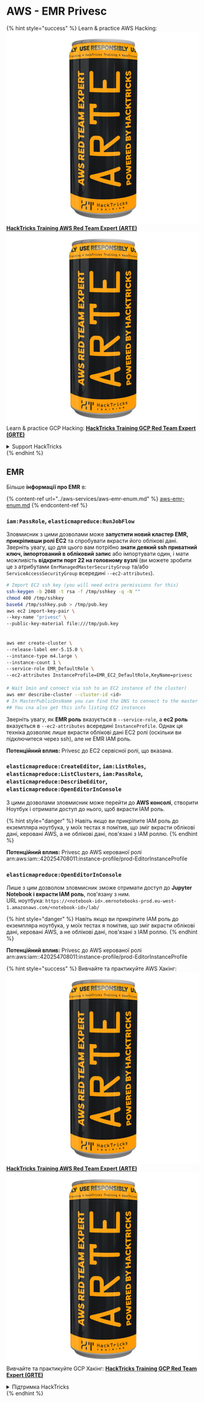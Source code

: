 # AWS - EMR Privesc

{% hint style="success" %}
Learn & practice AWS Hacking:<img src="../../../.gitbook/assets/image (1) (1) (1).png" alt="" data-size="line">[**HackTricks Training AWS Red Team Expert (ARTE)**](https://training.hacktricks.xyz/courses/arte)<img src="../../../.gitbook/assets/image (1) (1) (1).png" alt="" data-size="line">\
Learn & practice GCP Hacking: <img src="../../../.gitbook/assets/image (2).png" alt="" data-size="line">[**HackTricks Training GCP Red Team Expert (GRTE)**<img src="../../../.gitbook/assets/image (2).png" alt="" data-size="line">](https://training.hacktricks.xyz/courses/grte)

<details>

<summary>Support HackTricks</summary>

* Check the [**subscription plans**](https://github.com/sponsors/carlospolop)!
* **Join the** 💬 [**Discord group**](https://discord.gg/hRep4RUj7f) or the [**telegram group**](https://t.me/peass) or **follow** us on **Twitter** 🐦 [**@hacktricks\_live**](https://twitter.com/hacktricks_live)**.**
* **Share hacking tricks by submitting PRs to the** [**HackTricks**](https://github.com/carlospolop/hacktricks) and [**HackTricks Cloud**](https://github.com/carlospolop/hacktricks-cloud) github repos.

</details>
{% endhint %}

## EMR

Більше **інформації про EMR** в:

{% content-ref url="../aws-services/aws-emr-enum.md" %}
[aws-emr-enum.md](../aws-services/aws-emr-enum.md)
{% endcontent-ref %}

### `iam:PassRole`, `elasticmapreduce:RunJobFlow`

Зловмисник з цими дозволами може **запустити новий кластер EMR, прикріпивши ролі EC2** та спробувати вкрасти його облікові дані.\
Зверніть увагу, що для цього вам потрібно **знати деякий ssh приватний ключ, імпортований в обліковий запис** або імпортувати один, і мати можливість **відкрити порт 22 на головному вузлі** (ви можете зробити це з атрибутами `EmrManagedMasterSecurityGroup` та/або `ServiceAccessSecurityGroup` всередині `--ec2-attributes`).
```bash
# Import EC2 ssh key (you will need extra permissions for this)
ssh-keygen -b 2048 -t rsa -f /tmp/sshkey -q -N ""
chmod 400 /tmp/sshkey
base64 /tmp/sshkey.pub > /tmp/pub.key
aws ec2 import-key-pair \
--key-name "privesc" \
--public-key-material file:///tmp/pub.key


aws emr create-cluster \
--release-label emr-5.15.0 \
--instance-type m4.large \
--instance-count 1 \
--service-role EMR_DefaultRole \
--ec2-attributes InstanceProfile=EMR_EC2_DefaultRole,KeyName=privesc

# Wait 1min and connect via ssh to an EC2 instance of the cluster)
aws emr describe-cluster --cluster-id <id>
# In MasterPublicDnsName you can find the DNS to connect to the master instance
## You cna also get this info listing EC2 instances
```
Зверніть увагу, як **EMR роль** вказується в `--service-role`, а **ec2 роль** вказується в `--ec2-attributes` всередині `InstanceProfile`. Однак ця техніка дозволяє лише вкрасти облікові дані EC2 ролі (оскільки ви підключитеся через ssh), але не EMR IAM роль.

**Потенційний вплив:** Privesc до EC2 сервісної ролі, що вказана.

### `elasticmapreduce:CreateEditor`, `iam:ListRoles`, `elasticmapreduce:ListClusters`, `iam:PassRole`, `elasticmapreduce:DescribeEditor`, `elasticmapreduce:OpenEditorInConsole`

З цими дозволами зловмисник може перейти до **AWS консолі**, створити Ноутбук і отримати доступ до нього, щоб вкрасти IAM роль.

{% hint style="danger" %}
Навіть якщо ви прикріпите IAM роль до екземпляра ноутбука, у моїх тестах я помітив, що зміг вкрасти облікові дані, керовані AWS, а не облікові дані, пов'язані з IAM роллю.
{% endhint %}

**Потенційний вплив:** Privesc до AWS керованої ролі arn:aws:iam::420254708011:instance-profile/prod-EditorInstanceProfile

### `elasticmapreduce:OpenEditorInConsole`

Лише з цим дозволом зловмисник зможе отримати доступ до **Jupyter Notebook і вкрасти IAM роль**, пов'язану з ним.\
URL ноутбука: `https://<notebook-id>.emrnotebooks-prod.eu-west-1.amazonaws.com/<notebook-id>/lab/`

{% hint style="danger" %}
Навіть якщо ви прикріпите IAM роль до екземпляра ноутбука, у моїх тестах я помітив, що зміг вкрасти облікові дані, керовані AWS, а не облікові дані, пов'язані з IAM роллю.
{% endhint %}

**Потенційний вплив:** Privesc до AWS керованої ролі arn:aws:iam::420254708011:instance-profile/prod-EditorInstanceProfile

{% hint style="success" %}
Вивчайте та практикуйте AWS Хакінг:<img src="../../../.gitbook/assets/image (1) (1) (1).png" alt="" data-size="line">[**HackTricks Training AWS Red Team Expert (ARTE)**](https://training.hacktricks.xyz/courses/arte)<img src="../../../.gitbook/assets/image (1) (1) (1).png" alt="" data-size="line">\
Вивчайте та практикуйте GCP Хакінг: <img src="../../../.gitbook/assets/image (2).png" alt="" data-size="line">[**HackTricks Training GCP Red Team Expert (GRTE)**<img src="../../../.gitbook/assets/image (2).png" alt="" data-size="line">](https://training.hacktricks.xyz/courses/grte)

<details>

<summary>Підтримка HackTricks</summary>

* Перевірте [**плани підписки**](https://github.com/sponsors/carlospolop)!
* **Приєднуйтесь до** 💬 [**групи Discord**](https://discord.gg/hRep4RUj7f) або [**групи telegram**](https://t.me/peass) або **слідкуйте** за нами в **Twitter** 🐦 [**@hacktricks\_live**](https://twitter.com/hacktricks_live)**.**
* **Діліться хакерськими трюками, подаючи PR до** [**HackTricks**](https://github.com/carlospolop/hacktricks) та [**HackTricks Cloud**](https://github.com/carlospolop/hacktricks-cloud) репозиторіїв на github.

</details>
{% endhint %}
